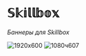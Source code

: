# 𝕊𝕜𝕚𝕝𝕝𝕓𝕠𝕩
_Баннеры для Skillbox_

![1920х600](https://user-images.githubusercontent.com/82603206/235537999-dfc2798f-b9d2-4997-8710-3d3745629601.jpg)
![1080ч607](https://user-images.githubusercontent.com/82603206/235538010-b29ee905-45a0-4011-acc9-87cffee2420a.jpg)
